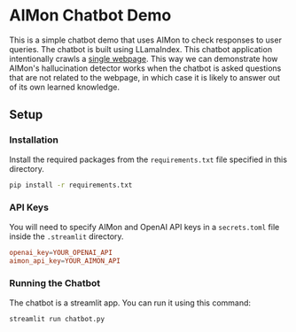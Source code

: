 # AIMon Chatbot Demo

This is a simple chatbot demo that uses AIMon to check responses to user queries. 
The chatbot is built using LLamaIndex. This chatbot application intentionally crawls a [single webpage](http://paulgraham.com/worked.html).
This way we can demonstrate how AIMon's hallucination detector works when the chatbot is asked questions that are not 
related to the webpage, in which case it is likely to answer out of its own learned knowledge.

## Setup

### Installation

Install the required packages from the `requirements.txt` file specified in this directory.

```bash
pip install -r requirements.txt
```

### API Keys

You will need to specify AIMon and OpenAI API keys in a `secrets.toml` file inside the 
`.streamlit` directory. 

```toml
openai_key=YOUR_OPENAI_API
aimon_api_key=YOUR_AIMON_API
```

### Running the Chatbot

The chatbot is a streamlit app. You can run it using this command:

```bash
streamlit run chatbot.py
```


